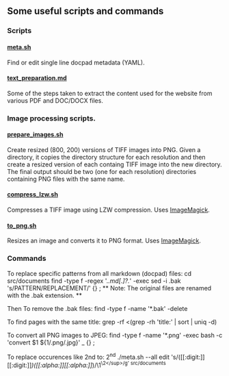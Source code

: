 ## Some useful scripts and commands

### Scripts

#### [meta.sh](meta.sh)
Find or edit single line docpad metadata (YAML).

#### [text_preparation.md](text_preparation.md)
Some of the steps taken to extract the content used for the website from various PDF and DOC/DOCX files.

### Image processing scripts.

#### [prepare_images.sh](prepare_images.sh)
Create resized (800, 200) versions of TIFF images into PNG. Given a directory, it copies the directory structure for each resolution and then create a resized version of each containg TIFF image into the new directory. The final output should be two (one for each resolution) directories containing PNG files with the same name.

#### [compress_lzw.sh](compress_lzw.sh)
Compresses a TIFF image using LZW compression. Uses [ImageMagick](http://www.imagemagick.org/).

#### [to_png.sh](to_png.sh)
Resizes an image and converts it to PNG format. Uses [ImageMagick](http://www.imagemagick.org/).

### Commands

To replace specific patterns from all markdown (docpad) files:
    cd src/documents
    find -type f -regex '.*\.md[\.]?.*' -exec sed -i .bak 's/PATTERN/REPLACEMENT/' {} \;
** Note: The original files are renamed with the .bak extension. **

Then To remove the .bak files:
    find -type f -name '*.bak' -delete

To find pages with the same title: 
    grep -rf <(grep -rh 'title:' | sort | uniq -d)

To convert all PNG images to JPEG:
    find -type f -name '*.png' -exec bash -c 'convert $1 ${1/.png/.jpg}' _ {} \;

To replace occurences like 2nd to:
    2<sup>nd</sup>
./meta.sh --all edit 's/\([[:digit:]][[:digit:]]*\)\([[:alpha:]][[:alpha:]]*\)/\1<sup>\2<\/sup>/g' src/documents